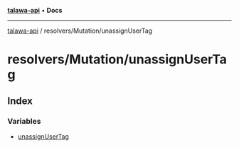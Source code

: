 [**talawa-api**](../../../README.md) • **Docs**

***

[talawa-api](../../../modules.md) / resolvers/Mutation/unassignUserTag

# resolvers/Mutation/unassignUserTag

## Index

### Variables

- [unassignUserTag](variables/unassignUserTag.md)
